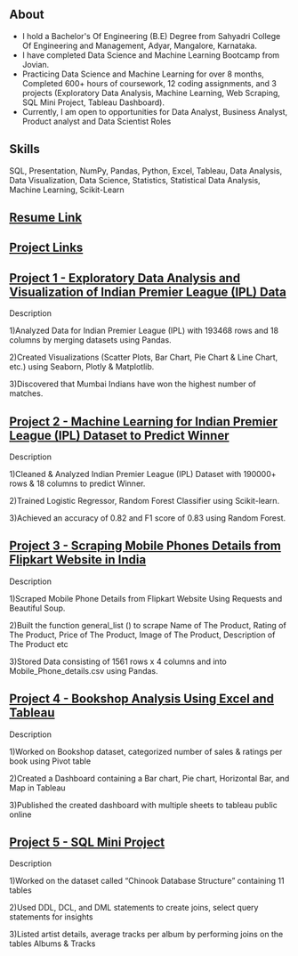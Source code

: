 ## About

- I hold a Bachelor's Of Engineering (B.E) Degree from Sahyadri College Of Engineering and Management, Adyar, Mangalore, Karnataka.
- I have completed Data Science and Machine Learning Bootcamp from Jovian.
- Practicing Data Science and Machine Learning for over 8 months, Completed 600+ hours of coursework, 12 coding assignments, and 3 projects (Exploratory Data Analysis, Machine Learning, Web Scraping, SQL Mini Project, Tableau Dashboard).
- Currently, I am open to opportunities for Data Analyst, Business Analyst, Product analyst and Data Scientist Roles
 
## Skills

SQL, Presentation, NumPy, Pandas, Python, Excel, Tableau, Data Analysis, Data Visualization, Data Science, Statistics, Statistical Data Analysis, Machine Learning, Scikit-Learn

## [Resume Link](https://docs.google.com/document/d/1TMl5datitIlwpgB8ZeFtK1wL9fNAyS7v/edit?usp=sharing&ouid=116233464878335893022&rtpof=true&sd=true)

## [Project Links](https://jovian.com/prajwalkarmarkar)

## [Project 1 - Exploratory Data Analysis and Visualization of Indian Premier League (IPL) Data](https://jovian.com/prajwalkarmarkar/ipl-detail-data-analysis)

Description

1)Analyzed Data for Indian Premier League (IPL) with 193468 rows and 18 columns by merging datasets using Pandas.

2)Created Visualizations (Scatter Plots, Bar Chart, Pie Chart & Line Chart, etc.) using Seaborn, Plotly & Matplotlib.

3)Discovered that Mumbai Indians have won the highest number of matches.

## [Project 2 - Machine Learning for Indian Premier League (IPL) Dataset to Predict Winner](https://jovian.com/prajwalkarmarkar/ipl-detail-data-analysis-and-machine-learning)

Description

1)Cleaned & Analyzed Indian Premier League (IPL) Dataset with 190000+ rows & 18 columns to predict Winner.

2)Trained Logistic Regressor, Random Forest Classifier using Scikit-learn.

3)Achieved an accuracy of 0.82 and F1 score of 0.83 using Random Forest.

## [Project 3 - Scraping Mobile Phones Details from Flipkart Website in India](https://jovian.com/prajwalkarmarkar/scraping-flipkart-details-of-mobile-phones-in-india-ff72b)
Description

1)Scraped Mobile Phone Details from Flipkart Website Using Requests and Beautiful Soup.

2)Built the function general_list () to scrape Name of The Product, Rating of The Product, Price of The Product, Image of The Product, Description of The Product etc

3)Stored Data consisting of 1561 rows x 4 columns and into Mobile_Phone_details.csv using Pandas.

## [Project 4 - Bookshop Analysis Using Excel and Tableau](https://public.tableau.com/app/profile/prajwal.karmarkar.g./viz/PrajwalKarmarkarGTablueauAssignment/BookShopDataAnalysisByPrajwalPage-1)

Description

1)Worked on Bookshop dataset, categorized number of sales & ratings per book using Pivot table

2)Created a Dashboard containing a Bar chart, Pie chart, Horizontal Bar, and Map in Tableau

3)Published the created dashboard with multiple sheets to tableau public online

## [Project 5 - SQL Mini Project](https://jovian.com/prajwalkarmarkar/sql)

Description

1)Worked on the dataset called “Chinook Database Structure” containing 11 tables

2)Used DDL, DCL, and DML statements to create joins, select query statements for insights 

3)Listed artist details, average tracks per album by performing joins on the tables Albums & Tracks

